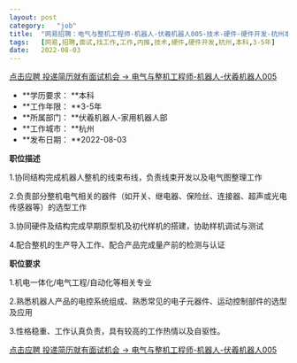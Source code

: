 ```yaml
---
layout:	post
category:	"job"
title:	"网易招聘：电气与整机工程师-机器人-伏羲机器人005-技术-硬件-硬件开发-杭州本科3-5年"
tags:	[网易,招聘,面试,找工作,工作,内推,技术,硬件,硬件开发,杭州,本科,3-5年]
date:	2022-08-03
---
```


[点击应聘 投递简历就有面试机会 ->  电气与整机工程师-机器人-伏羲机器人005](http://mobile.bole.netease.com/bole/boleDetail?id=42066&employeeId=346f03c3cda5f04c&key=all)



- **学历要求： **本科
- **工作年限： **3-5年
- **所属部门： **伏羲机器人-家用机器人部
- **工作城市： **杭州
- **发布日期： **2022-08-03



**职位描述**

1.协同结构完成机器人整机的线束布线，负责线束开发以及电气图整理工作

2.负责部分整机电气相关的器件（如开关、继电器、保险丝、连接器、超声或光电传感器等）的选型工作

3.协同硬件及结构完成早期原型机及初代样机的搭建，协助样机调试与测试

4.配合整机的生产导入工作、配合产品完成量产前的检测与认证



**职位要求**

1.机电一体化/电气工程/自动化等相关专业

2.熟悉机器人产品的电控系统组成、熟悉常见的电子元器件、运动控制部件的选型及应用

3.性格稳重、工作认真负责，具有较高的工作热情以及自驱性。



[点击应聘 投递简历就有面试机会 ->  电气与整机工程师-机器人-伏羲机器人005](http://mobile.bole.netease.com/bole/boleDetail?id=42066&employeeId=346f03c3cda5f04c&key=all)